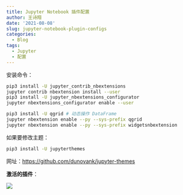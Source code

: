 ```yaml
---
title: Jupyter Notebook 插件配置
author: 王诗翔
date: '2021-08-08'
slug: jupyter-notebook-plugin-configs
categories:
  - Blog
tags:
  - Jupyter
  - 配置
---
```


安装命令：

```bash
pip3 install -U jupyter_contrib_nbextensions
jupyter contrib nbextension install --user
pip3 install -U jupyter_nbextensions_configurator
jupyter nbextensions_configurator enable --user

pip3 install -U qgrid # 动态操作 DataFrame
jupyter nbextension enable --py --sys-prefix qgrid 
jupyter nbextension enable --py --sys-prefix widgetsnbextension 
```

如果要修改主题：

```bash
pip3 install -U jupyterthemes
```

网址：https://github.com/dunovank/jupyter-themes

**激活的插件**：

![](https://gitee.com/ShixiangWang/ImageCollection/raw/master/png/20210809000128.png)
